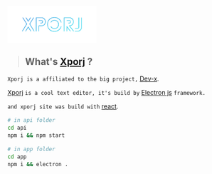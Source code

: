 # <img src=".github/xp.png" align="center" width="200px" />

> ## What's [Xporj](https://xporj.web.app) ?

`Xporj is a affiliated to the big project,` [Dev-x](https://dev-x-home.web.app).

[Xporj](https://xporj.web.app) `is a cool text editor, it's build by` [Electron js](https://electronjs.org) `framework.`

`and xporj site was build with` [react](https://reactjs.org/).

```sh
# in api folder
cd api
npm i && npm start
```

```sh
# in app folder
cd app
npm i && electron .
```
